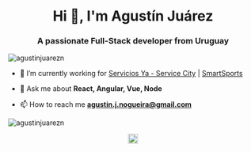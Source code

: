 <h1 align="center">Hi 👋, I'm Agustín Juárez</h1>
<h3 align="center">A passionate Full-Stack developer from Uruguay</h3>

<p align="left"> <img src="https://komarev.com/ghpvc/?username=agustinjuarezn" alt="agustinjuarezn" /> </p>

- 💼 I’m currently working for [Servicios Ya - Service City](https://www.servicios-ya.com/) | [SmartSports](https://www.linkedin.com/company/smarts-sports)

- 💬 Ask me about **React, Angular, Vue, Node**

- 📫 How to reach me **agustin.j.nogueira@gmail.com**

<img align="center" src="https://github-readme-stats.vercel.app/api?username=agustinjuarezn&show_icons=true" alt="agustinjuarezn" />

<p align="center">
<a href="https://linkedin.com/in/agustinjuarezn" target="blank"><img align="center" src="https://cdn.jsdelivr.net/npm/simple-icons@3.0.1/icons/linkedin.svg" alt="agustinjuarezn" height="20" width="20" /></a>
</p>
